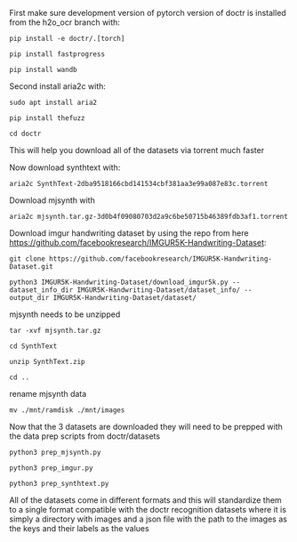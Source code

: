 First make sure development version of pytorch version of doctr is installed from the h2o_ocr branch with: 

`pip install -e doctr/.[torch]`

`pip install fastprogress`

`pip install wandb`


Second install aria2c with:

`sudo apt install aria2`

`pip install thefuzz`

`cd doctr`

This will help you download all of the datasets via torrent much faster

Now download synthtext with:

`aria2c SynthText-2dba9518166cbd141534cbf381aa3e99a087e83c.torrent`

Download mjsynth with 

`aria2c mjsynth.tar.gz-3d0b4f09080703d2a9c6be50715b46389fdb3af1.torrent`

Download imgur handwriting dataset by using the repo from here https://github.com/facebookresearch/IMGUR5K-Handwriting-Dataset:

`git clone https://github.com/facebookresearch/IMGUR5K-Handwriting-Dataset.git`

`python3 IMGUR5K-Handwriting-Dataset/download_imgur5k.py --dataset_info_dir IMGUR5K-Handwriting-Dataset/dataset_info/ --output_dir IMGUR5K-Handwriting-Dataset/dataset/`

mjsynth needs to be unzipped

`tar -xvf mjsynth.tar.gz`

`cd SynthText`

`unzip SynthText.zip`

`cd ..`


rename mjsynth data

`mv ./mnt/ramdisk ./mnt/images`


Now that the 3 datasets are downloaded they will need to be prepped with the data prep scripts from doctr/datasets

`python3 prep_mjsynth.py`

`python3 prep_imgur.py`

`python3 prep_synthtext.py`


All of the datasets come in different formats and this will standardize them to a single format compatible with the doctr recognition datasets where it is simply a directory with images and a json file with the path to the images as the keys and their labels as the values
